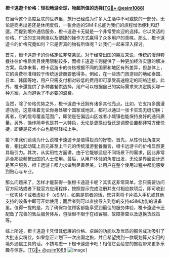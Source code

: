 **橙卡遠遊卡价格：轻松畅游全球，物超所值的选择[[TG💪+ @esim1088](https://t.me/s/esim1088)]**

在当今这个高度互联的世界里，旅行已经成为许多人生活中不可或缺的一部分。无论是商务出差还是休闲度假，一张合适的SIM卡总能为我们的旅程增添便利和舒适。而提到境外通信服务，橙卡遠遊卡无疑是一个非常受欢迎的选择。它以灵活的价格、广泛的支持网络以及便捷的操作方式赢得了众多用户的青睐。那么，橙卡遠遊卡的价格究竟如何？它是否真的物有所值呢？让我们一起来深入探讨。

首先，橙卡遠遊卡的价格定位非常亲民。对于经常出国的朋友来说，传统的漫游套餐往往价格昂贵且使用限制较多，而橙卡遠遊卡则提供了一种更加经济实惠的解决方案。具体来看，橙卡远游卡的价格根据不同的国家和地区有所差异，但总体上，它的资费标准相较于传统运营商要低得多。例如，在一些热门旅游目的地如泰国、日本、韩国等地，用户只需支付相对较低的费用即可享受高速稳定的网络连接。此外，橙卡還提供了多种套餐供选择，用户可以根据自己的实际需求来决定购买哪一种方案，从而避免了不必要的浪费。

当然，除了价格优势之外，橙卡遠遊卡还拥有诸多其他亮点。比如，它支持多国漫游功能，这意味着无论你身处哪个国家或地区，都可以通过一张卡实现无缝切换；再者，它的信号覆盖范围广，即使是在偏远山区或者小城镇也能保持良好的通讯质量。另外，操作简单也是其一大特色，无论是更换设备还是调整设置都非常方便快捷，即便是技术小白也能够轻松上手。

接下来我们谈谈为什么说橙卡遠遊卡是值得投资的好物。首先，从性价比角度来看，相比起动辄上百元甚至上千元的传统漫游套餐而言，橙卡远游卡的价格显然更具吸引力。其次，从实用性方面讲，由于它能够适应不同场景下的需求，因此非常适合那些频繁出国的人士使用。最后，从用户体验的角度出发，无论是界面设计还是客户服务，橙卡远游卡都力求做到尽善尽美，让用户在整个使用过程中都能感受到贴心与专业。

那么问题来了，怎样才能获得一张橙卡遠遊卡呢？其实这非常简单。您只需要访问官方网站或者下载官方应用程序，按照提示完成注册并支付相应款项后，即可收到一张实体卡或者虚拟卡（eSIM）。如果是前者的话，您只需将卡片插入手机或其他支持的设备中即可开始使用；而后者则可以直接导入到您的支持eSIM功能的设备里。值得一提的是，为了确保每位顾客都能享受到最佳的服务体验，橙卡遠遊卡还配备了完善的售后服务体系，包括但不限于在线客服、故障排查以及退换货政策等。

综上所述，橙卡遠遊卡凭借其低廉的价格、卓越的功能以及优质的服务成功吸引了大批忠实粉丝。如果您正计划下一次出国之旅，并且希望找到一款既划算又实用的境外通信工具的话，不妨考虑一下橙卡遠遊卡吧！相信它会给您的旅程带来更多乐趣与惊喜。[[TG💪+ @esim1088](https://t.me/s/esim1088) ![Image](https://i.postimg.cc/4NQfJmqS/Snipaste-2025-05-13-00-14-12.png)]